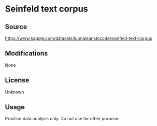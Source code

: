 # Seinfeld text corpus

## Source

https://www.kaggle.com/datasets/luongleanstocode/seinfeld-text-corpus


## Modifications

None

## License

Unknown

## Usage
Practice data analysis only. Do not use for other purpose.
